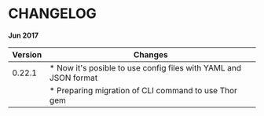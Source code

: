 
# CHANGELOG

**Jun 2017**

|Version |Changes |
|------- |------- |
|0.22.1  | * Now it's posible to use config files with YAML and JSON format |
|        | * Preparing migration of CLI command to use Thor gem |
